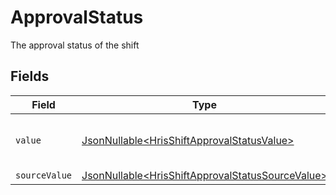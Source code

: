 # ApprovalStatus

The approval status of the shift


## Fields

| Field                                                                                                              | Type                                                                                                               | Required                                                                                                           | Description                                                                                                        | Example                                                                                                            |
| ------------------------------------------------------------------------------------------------------------------ | ------------------------------------------------------------------------------------------------------------------ | ------------------------------------------------------------------------------------------------------------------ | ------------------------------------------------------------------------------------------------------------------ | ------------------------------------------------------------------------------------------------------------------ |
| `value`                                                                                                            | [JsonNullable\<HrisShiftApprovalStatusValue>](../../models/components/HrisShiftApprovalStatusValue.md)             | :heavy_minus_sign:                                                                                                 | The approval status of the shift                                                                                   | approved                                                                                                           |
| `sourceValue`                                                                                                      | [JsonNullable\<HrisShiftApprovalStatusSourceValue>](../../models/components/HrisShiftApprovalStatusSourceValue.md) | :heavy_minus_sign:                                                                                                 | N/A                                                                                                                | Approved                                                                                                           |
